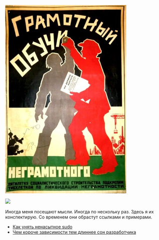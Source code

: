 ![image](likbez.jpg)

![](https://img.shields.io/badge/NC--17-Adults%20Only-red.svg) 

Иногда меня посещают мысли. Иногда по нескольку раз. Здесь я их конспектирую.
Со временем они обрастут ссылками и примерами.  

* [Как унять ненасытное sudo](/sudo)
* [Чем короче зависимости тем длиннее сон разработчика](/deps) 
